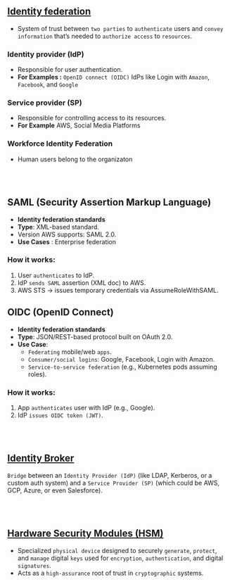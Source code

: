 ## [Identity federation](#identity-federation)
* System of trust between `two parties` to `authenticate` users and `convey` `information` that’s needed to `authorize access` to `resources`.

### Identity provider (IdP)
* Responsible for user authentication.
* **For Examples :** `OpenID connect (OIDC)` IdPs like Login with `Amazon`, `Facebook`, and `Google`

### Service provider (SP)
* Responsible for controlling access to its resources.
* **For Example** AWS, Social Media Platforms

### Workforce Identity Federation
* Human users belong to the organizaton

<br><br>

## SAML (Security Assertion Markup Language)
* **Identity federation standards**
* **Type**: XML-based standard.
* Version AWS supports: SAML 2.0.
* **Use Cases** : Enterprise federation

### How it works:
1. User `authenticates` to IdP.
2. IdP `sends SAML` assertion (XML doc) to AWS.
3. AWS STS → issues temporary credentials via AssumeRoleWithSAML.

## OIDC (OpenID Connect)
* **Identity federation standards**
* **Type**: JSON/REST-based protocol built on OAuth 2.0.
* **Use Case**:
    * `Federating` mobile/web `apps`.
    * `Consumer/social logins`: Google, Facebook, Login with Amazon.
    * `Service-to-service federation` (e.g., Kubernetes pods assuming roles).

### How it works:
1. App `authenticates` user with IdP (e.g., Google).
2. IdP `issues OIDC token (JWT)`.

<br><br>

## [Identity Broker](#identity-broker) 
`Bridge` between an `Identity Provider (IdP)` (like LDAP, Kerberos, or a custom auth system) and a `Service Provider (SP)` (which could be AWS, GCP, Azure, or even Salesforce).

<br><br>

## [Hardware Security Modules (HSM)](#hsm)
* Specialized `physical device` designed to securely `generate`, `protect`, and `manage` digital `keys` used for `encryption`, `authentication`, and digital `signatures`. 
* Acts as a `high-assurance` root of trust in `cryptographic` systems.